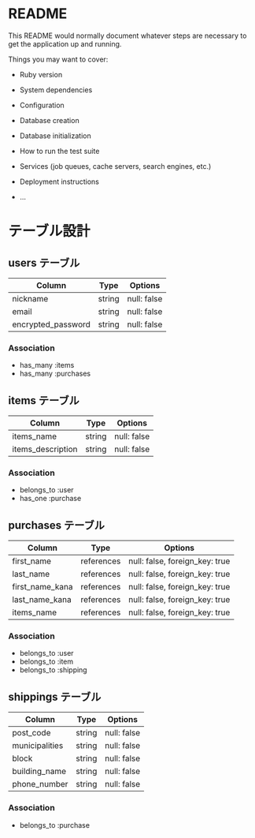 # README

This README would normally document whatever steps are necessary to get the
application up and running.

Things you may want to cover:

* Ruby version

* System dependencies

* Configuration

* Database creation

* Database initialization

* How to run the test suite

* Services (job queues, cache servers, search engines, etc.)

* Deployment instructions

* ...

# テーブル設計

## users テーブル

| Column             | Type   | Options     |
| ------------------ | ------ | ----------- |
| nickname           | string | null: false |
| email              | string | null: false |
| encrypted_password | string | null: false |

### Association

- has_many :items
- has_many :purchases

## items テーブル

| Column            | Type   | Options     |
| ----------------- | ------ | ----------- |
| items_name        | string | null: false |
| items_description | string | null: false |


### Association

- belongs_to :user
- has_one    :purchase

## purchases テーブル

| Column             | Type       | Options                        |
| ------------------ | ---------- | ------------------------------ |
| first_name         | references | null: false, foreign_key: true |
| last_name          | references | null: false, foreign_key: true |
| first_name_kana    | references | null: false, foreign_key: true |
| last_name_kana     | references | null: false, foreign_key: true |
| items_name         | references | null: false, foreign_key: true |

### Association

- belongs_to :user
- belongs_to :item
- belongs_to :shipping

## shippings テーブル

| Column         | Type       | Options     |
| -------------- | ---------- | ----------- |
| post_code      | string     | null: false |
| municipalities | string     | null: false |
| block          | string     | null: false |
| building_name  | string     | null: false |
| phone_number   | string     | null: false |

### Association

- belongs_to :purchase